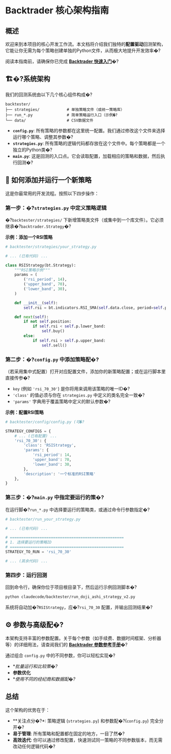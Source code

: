 # Backtrader 核心架构指南

## 概述

欢迎来到本项目的核心开发工作流。本文档将介绍我们独特的**配置驱动**回测架构，它能让你无需为每个策略创建单独的Python文件，从而极大地提升开发效率�?

阅读本指南前，请确保你已完成 **[Backtrader 快速入门](./backtrader-quickstart.md)**�?

## 🏗�?系统架构

我们的回测系统由以下几个核心组件构成�?

```
backtester/
├── strategies/            # 单独策略文件（或统一策略库）
├── run_*.py               # 简单策略运行入口（示例�?
└── data/                  # CSV数据文件
```

- **`config.py`**: 所有策略的参数都在这里统一配置。我们通过修改这个文件来选择运行哪个策略、调整其参数�?
- **`strategies.py`**: 所有策略的逻辑代码都存放在这个文件中。每个策略都是一个独立的Python类�?
- **`main.py`**: 这是回测的入口点。它会读取配置，加载相应的策略和数据，然后执行回测�?

## 🚀 如何添加并运行一个新策略

这是你最常用的开发流程。按照以下四步操作：

### 第一步：�?`strategies.py` 中定义策略逻辑

�?`backtester/strategies/` 下新增策略类文件（或集中到一个库文件）。它必须继承�?`backtrader.Strategy`�?

**示例：添加一个RSI策略**
```python
# backtester/strategies/your_strategy.py

# ... (已有代码) ...

class RSIStrategy(bt.Strategy):
    """RSI策略示例"""
    params = (
        ('rsi_period', 14),
        ('upper_band', 70),
        ('lower_band', 30),
    )

    def __init__(self):
        self.rsi = bt.indicators.RSI_SMA(self.data.close, period=self.p.rsi_period)

    def next(self):
        if not self.position:
            if self.rsi < self.p.lower_band:
                self.buy()
        else:
            if self.rsi > self.p.upper_band:
                self.sell()
```

### 第二步：�?`config.py` 中添加策略配�?

（若采用集中式配置）打开对应配置文件，添加你的新策略配置；或在运行脚本里直接传参�?

- `key` (例如 `'rsi_70_30'`) 是你将用来调用该策略的唯一ID�?
- `'class'` 的值必须与你在 `strategies.py` 中定义的类名完全一致�?
- `'params'` 字典用于覆盖策略中定义的默认参数�?

**示例：配置RSI策略**
```python
# backtester/config/config.py (可�?

STRATEGY_CONFIGS = {
    # ... (已有配置) ...
    'rsi_70_30': {
        'class': 'RSIStrategy',
        'params': {
            'rsi_period': 14,
            'upper_band': 70,
            'lower_band': 30,
        },
        'description': '一个标准的RSI策略'
    },
}
```

### 第三步：�?`main.py` 中指定要运行的策�?

在运行脚�?`run_*.py` 中选择要运行的策略类，或通过命令行参数指定�?

```python
# backtester/run_your_strategy.py

# ... (已有代码) ...

# ==================================================
# 1. 选择要运行的策略ID
# ==================================================
STRATEGY_TO_RUN = 'rsi_70_30'

# ... (其余代码) ...
```

### 第四步：运行回测

回到命令行，确保你位于项目根目录下，然后运行示例回测脚本�?

```bash
python claudecode/backtester/run_doji_ashi_strategy_v2.py
```

系统将自动加�?`RSIStrategy`，应�?`rsi_70_30` 配置，并输出回测结果�?

## ⚙️ 参数与高级配�?

本架构支持丰富的参数配置。关于每个参数（如手续费、数据时间框架、分析器等）的详细用法，请查阅我们的 **[Backtrader 参数参考手册](./backtrader-parameters.md)**�?

通过组合 `config.py` 中的不同参数，你可以轻松实现�?
- **批量运行和比较策�?*
- **参数优化**
- **使用不同的经纪商和数据配�?*

## 总结

这个架构的优势在于：
- **关注点分�?*: 策略逻辑 (`strategies.py`) 和参数配�?(`config.py`) 完全分开�?
- **易于管理**: 所有策略和配置都在固定的地方，一目了然�?
- **高效迭代**: 你可以通过修改配置，快速测试同一策略的不同参数版本，而无需改动任何逻辑代码�?

